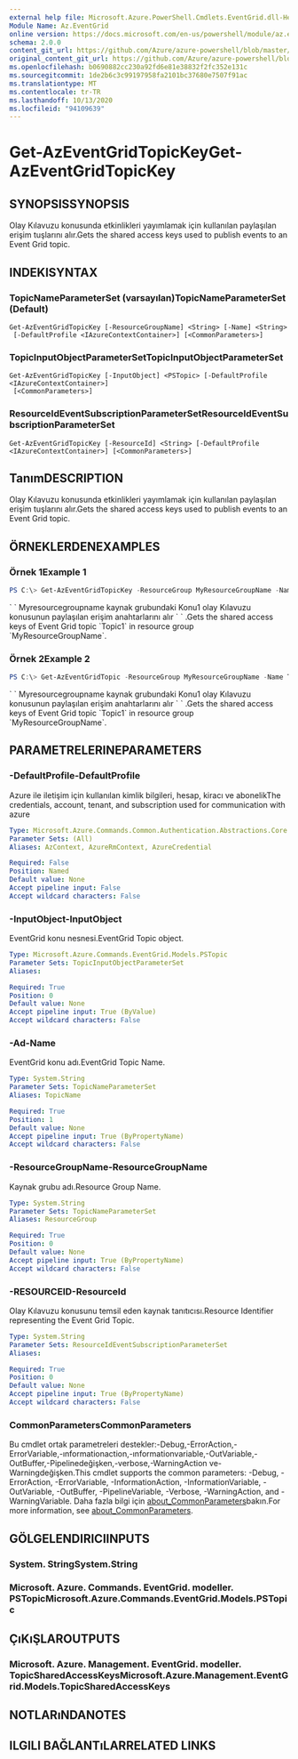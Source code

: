```yaml
---
external help file: Microsoft.Azure.PowerShell.Cmdlets.EventGrid.dll-Help.xml
Module Name: Az.EventGrid
online version: https://docs.microsoft.com/en-us/powershell/module/az.eventgrid/get-azeventgridtopickey
schema: 2.0.0
content_git_url: https://github.com/Azure/azure-powershell/blob/master/src/EventGrid/EventGrid/help/Get-AzEventGridTopicKey.md
original_content_git_url: https://github.com/Azure/azure-powershell/blob/master/src/EventGrid/EventGrid/help/Get-AzEventGridTopicKey.md
ms.openlocfilehash: b0690882cc230a92fd6e81e38832f2fc352e131c
ms.sourcegitcommit: 1de2b6c3c99197958fa2101bc37680e7507f91ac
ms.translationtype: MT
ms.contentlocale: tr-TR
ms.lasthandoff: 10/13/2020
ms.locfileid: "94109639"
---
```

# <span data-ttu-id="b6e5c-101">Get-AzEventGridTopicKey</span><span class="sxs-lookup"><span data-stu-id="b6e5c-101">Get-AzEventGridTopicKey</span></span>

## <span data-ttu-id="b6e5c-102">SYNOPSIS</span><span class="sxs-lookup"><span data-stu-id="b6e5c-102">SYNOPSIS</span></span>
<span data-ttu-id="b6e5c-103">Olay Kılavuzu konusunda etkinlikleri yayımlamak için kullanılan paylaşılan erişim tuşlarını alır.</span><span class="sxs-lookup"><span data-stu-id="b6e5c-103">Gets the shared access keys used to publish events to an Event Grid topic.</span></span>

## <span data-ttu-id="b6e5c-104">INDEKI</span><span class="sxs-lookup"><span data-stu-id="b6e5c-104">SYNTAX</span></span>

### <span data-ttu-id="b6e5c-105">TopicNameParameterSet (varsayılan)</span><span class="sxs-lookup"><span data-stu-id="b6e5c-105">TopicNameParameterSet (Default)</span></span>
```
Get-AzEventGridTopicKey [-ResourceGroupName] <String> [-Name] <String>
 [-DefaultProfile <IAzureContextContainer>] [<CommonParameters>]
```

### <span data-ttu-id="b6e5c-106">TopicInputObjectParameterSet</span><span class="sxs-lookup"><span data-stu-id="b6e5c-106">TopicInputObjectParameterSet</span></span>
```
Get-AzEventGridTopicKey [-InputObject] <PSTopic> [-DefaultProfile <IAzureContextContainer>]
 [<CommonParameters>]
```

### <span data-ttu-id="b6e5c-107">ResourceIdEventSubscriptionParameterSet</span><span class="sxs-lookup"><span data-stu-id="b6e5c-107">ResourceIdEventSubscriptionParameterSet</span></span>
```
Get-AzEventGridTopicKey [-ResourceId] <String> [-DefaultProfile <IAzureContextContainer>] [<CommonParameters>]
```

## <span data-ttu-id="b6e5c-108">Tanım</span><span class="sxs-lookup"><span data-stu-id="b6e5c-108">DESCRIPTION</span></span>
<span data-ttu-id="b6e5c-109">Olay Kılavuzu konusunda etkinlikleri yayımlamak için kullanılan paylaşılan erişim tuşlarını alır.</span><span class="sxs-lookup"><span data-stu-id="b6e5c-109">Gets the shared access keys used to publish events to an Event Grid topic.</span></span>

## <span data-ttu-id="b6e5c-110">ÖRNEKLERDEN</span><span class="sxs-lookup"><span data-stu-id="b6e5c-110">EXAMPLES</span></span>

### <span data-ttu-id="b6e5c-111">Örnek 1</span><span class="sxs-lookup"><span data-stu-id="b6e5c-111">Example 1</span></span>
```powershell
PS C:\> Get-AzEventGridTopicKey -ResourceGroup MyResourceGroupName -Name Topic1
```

<span data-ttu-id="b6e5c-112">\` \` Myresourcegroupname kaynak grubundaki Konu1 olay Kılavuzu konusunun paylaşılan erişim anahtarlarını alır \` \` .</span><span class="sxs-lookup"><span data-stu-id="b6e5c-112">Gets the shared access keys of Event Grid topic \`Topic1\` in resource group \`MyResourceGroupName\`.</span></span>

### <span data-ttu-id="b6e5c-113">Örnek 2</span><span class="sxs-lookup"><span data-stu-id="b6e5c-113">Example 2</span></span>
```powershell
PS C:\> Get-AzEventGridTopic -ResourceGroup MyResourceGroupName -Name Topic1 | Get-AzEventGridTopicKey
```

<span data-ttu-id="b6e5c-114">\` \` Myresourcegroupname kaynak grubundaki Konu1 olay Kılavuzu konusunun paylaşılan erişim anahtarlarını alır \` \` .</span><span class="sxs-lookup"><span data-stu-id="b6e5c-114">Gets the shared access keys of Event Grid topic \`Topic1\` in resource group \`MyResourceGroupName\`.</span></span>

## <span data-ttu-id="b6e5c-115">PARAMETRELERINE</span><span class="sxs-lookup"><span data-stu-id="b6e5c-115">PARAMETERS</span></span>

### <span data-ttu-id="b6e5c-116">-DefaultProfile</span><span class="sxs-lookup"><span data-stu-id="b6e5c-116">-DefaultProfile</span></span>
<span data-ttu-id="b6e5c-117">Azure ile iletişim için kullanılan kimlik bilgileri, hesap, kiracı ve abonelik</span><span class="sxs-lookup"><span data-stu-id="b6e5c-117">The credentials, account, tenant, and subscription used for communication with azure</span></span>

```yaml
Type: Microsoft.Azure.Commands.Common.Authentication.Abstractions.Core.IAzureContextContainer
Parameter Sets: (All)
Aliases: AzContext, AzureRmContext, AzureCredential

Required: False
Position: Named
Default value: None
Accept pipeline input: False
Accept wildcard characters: False
```

### <span data-ttu-id="b6e5c-118">-InputObject</span><span class="sxs-lookup"><span data-stu-id="b6e5c-118">-InputObject</span></span>
<span data-ttu-id="b6e5c-119">EventGrid konu nesnesi.</span><span class="sxs-lookup"><span data-stu-id="b6e5c-119">EventGrid Topic object.</span></span>

```yaml
Type: Microsoft.Azure.Commands.EventGrid.Models.PSTopic
Parameter Sets: TopicInputObjectParameterSet
Aliases:

Required: True
Position: 0
Default value: None
Accept pipeline input: True (ByValue)
Accept wildcard characters: False
```

### <span data-ttu-id="b6e5c-120">-Ad</span><span class="sxs-lookup"><span data-stu-id="b6e5c-120">-Name</span></span>
<span data-ttu-id="b6e5c-121">EventGrid konu adı.</span><span class="sxs-lookup"><span data-stu-id="b6e5c-121">EventGrid Topic Name.</span></span>

```yaml
Type: System.String
Parameter Sets: TopicNameParameterSet
Aliases: TopicName

Required: True
Position: 1
Default value: None
Accept pipeline input: True (ByPropertyName)
Accept wildcard characters: False
```

### <span data-ttu-id="b6e5c-122">-ResourceGroupName</span><span class="sxs-lookup"><span data-stu-id="b6e5c-122">-ResourceGroupName</span></span>
<span data-ttu-id="b6e5c-123">Kaynak grubu adı.</span><span class="sxs-lookup"><span data-stu-id="b6e5c-123">Resource Group Name.</span></span>

```yaml
Type: System.String
Parameter Sets: TopicNameParameterSet
Aliases: ResourceGroup

Required: True
Position: 0
Default value: None
Accept pipeline input: True (ByPropertyName)
Accept wildcard characters: False
```

### <span data-ttu-id="b6e5c-124">-RESOURCEID</span><span class="sxs-lookup"><span data-stu-id="b6e5c-124">-ResourceId</span></span>
<span data-ttu-id="b6e5c-125">Olay Kılavuzu konusunu temsil eden kaynak tanıtıcısı.</span><span class="sxs-lookup"><span data-stu-id="b6e5c-125">Resource Identifier representing the Event Grid Topic.</span></span>

```yaml
Type: System.String
Parameter Sets: ResourceIdEventSubscriptionParameterSet
Aliases:

Required: True
Position: 0
Default value: None
Accept pipeline input: True (ByPropertyName)
Accept wildcard characters: False
```

### <span data-ttu-id="b6e5c-126">CommonParameters</span><span class="sxs-lookup"><span data-stu-id="b6e5c-126">CommonParameters</span></span>
<span data-ttu-id="b6e5c-127">Bu cmdlet ortak parametreleri destekler:-Debug,-ErrorAction,-ErrorVariable,-ınformationaction,-ınformationvariable,-OutVariable,-OutBuffer,-Pipelinedeğişken,-verbose,-WarningAction ve-Warningdeğişken.</span><span class="sxs-lookup"><span data-stu-id="b6e5c-127">This cmdlet supports the common parameters: -Debug, -ErrorAction, -ErrorVariable, -InformationAction, -InformationVariable, -OutVariable, -OutBuffer, -PipelineVariable, -Verbose, -WarningAction, and -WarningVariable.</span></span> <span data-ttu-id="b6e5c-128">Daha fazla bilgi için [about_CommonParameters](http://go.microsoft.com/fwlink/?LinkID=113216)bakın.</span><span class="sxs-lookup"><span data-stu-id="b6e5c-128">For more information, see [about_CommonParameters](http://go.microsoft.com/fwlink/?LinkID=113216).</span></span>

## <span data-ttu-id="b6e5c-129">GÖLGELENDIRICI</span><span class="sxs-lookup"><span data-stu-id="b6e5c-129">INPUTS</span></span>

### <span data-ttu-id="b6e5c-130">System. String</span><span class="sxs-lookup"><span data-stu-id="b6e5c-130">System.String</span></span>

### <span data-ttu-id="b6e5c-131">Microsoft. Azure. Commands. EventGrid. modeller. PSTopic</span><span class="sxs-lookup"><span data-stu-id="b6e5c-131">Microsoft.Azure.Commands.EventGrid.Models.PSTopic</span></span>

## <span data-ttu-id="b6e5c-132">ÇıKıŞLAR</span><span class="sxs-lookup"><span data-stu-id="b6e5c-132">OUTPUTS</span></span>

### <span data-ttu-id="b6e5c-133">Microsoft. Azure. Management. EventGrid. modeller. TopicSharedAccessKeys</span><span class="sxs-lookup"><span data-stu-id="b6e5c-133">Microsoft.Azure.Management.EventGrid.Models.TopicSharedAccessKeys</span></span>

## <span data-ttu-id="b6e5c-134">NOTLARıNDA</span><span class="sxs-lookup"><span data-stu-id="b6e5c-134">NOTES</span></span>

## <span data-ttu-id="b6e5c-135">ILGILI BAĞLANTıLAR</span><span class="sxs-lookup"><span data-stu-id="b6e5c-135">RELATED LINKS</span></span>
